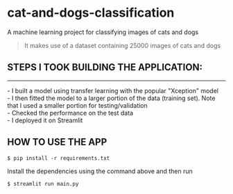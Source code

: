 # cat-and-dogs-classification
A machine learning project for classifying images of cats and dogs
> It makes use of a dataset containing 25000 images of cats and dogs 

## STEPS  I TOOK BUILDING THE APPLICATION:
<hr>
- I built a model using transfer learning with the popular "Xception" model
<br>
- I then fitted the model to a larger portion of the data (training set). Note that I used a smaller portion for testing/validation 
<br>
- Checked the performance on the test data
<br>
- I deployed it on Streamlit

## HOW TO USE THE APP
```console
$ pip install -r requirements.txt

```
Install the dependencies using the command above and then run 

```console
$ streamlit run main.py

```

